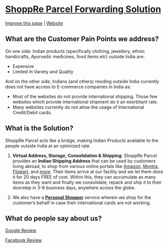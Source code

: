 # [ShoppRe Parcel Forwarding Solution](https://expeditions.shoppre.com/initiatives/shoppre-parcel-forwarding-solution.html)

[Improve this page](https://github.com/shoppre/expeditions/edit/master/docs/initiatives/shoppre-parcel-forwarding-solution.md) | [Website](https://www.shoppreparcel.com)

## What are the Customer Pain Points we address?

On one side: Indian products (specifically clothing, jewellery, ethnic
handicrafts, Ayurvedic medicines, food items etc) outside India are: 
 - Expensive 
 - Limited in Variety and Quality

And on the other side, Indians (and others) residing outside India currently does
not have access to E-commerce companies in India as: 
 - Most of the websites do not provide international shipping. Those few websites which provide international shipment do it an exorbitant rate. 
 - Many websites currently do not allow the usage of International Credit/Debit cards.
 
 ## What is the Solution?

ShoppRe Parcel acts like a bridge, making Indian Products available to the people outside India at an optimized rate.

1. **Virtual Address, Storage, Consolidation & Shipping**: ShoppRe Parcel provides an **Indian Shipping Address** that can be used by customers living abroad, to shop from various online portals like [Amazon](https://www.shoppre.com/amazon-india-shop-international-shipping), [Myntra](https://www.shoppre.com/myntra-online-shopping-shipping-from-india), [Flipkart](https://www.shoppre.com/flipkart-shopping-with-shoppre-from-india), and [more](https://www.shoppre.com/indian-online-stores). Their items arrive at our facility and we let them store it for 20 days FREE of cost. Within this, they can accumulate as many items as they want and finally we consolidate, repack and ship it to their doorstep in 3-6 business days, anywhere across the globe. 

2. We also have a **[Personal Shopper](https://www.shoppre.com/personal-shopper-shopping-concierge-from-india)** service wherein we shop for the customer’s behalf in case their international cards are not working.


## What do people say about us?

[Google Review](https://www.google.com/search?q=shoppre%20reviews&oq=shoppre+rev&aqs=chrome.0.0j69i57j0l2j69i64.3001j1j7&sourceid=chrome&ie=UTF-8&npsic=0&rflfq=1&rlha=0&rllag=12926233,77634954,98&tbm=lcl&rldimm=6846577001593112324&lqi=Cg9zaG9wcHJlIHJldmlld3MiAjgB&phdesc=sGEVs64l0Ok&ved=2ahUKEwjGq_mQ7f3mAhXmwzgGHWmRDhUQvS4wBHoECAoQKg&rldoc=1&tbs=lrf:!1m4!1u3!2m2!3m1!1e1!2m1!1e3!3sIAE,lf:1,lf_ui:1&rlst=f#lrd=0x3bae159901e7552f:0x5f03ed821b510704,1,,,&rlfi=hd:;si:6846577001593112324,l,Cg9zaG9wcHJlIHJldmlld3MiAjgB,y,sGEVs64l0Ok;mv:[[12.9288212,77.6358116],[12.8927291,77.63117369999999]];tbs:lrf:!1m4!1u3!2m2!3m1!1e1!2m1!1e3!3sIAE,lf:1,lf_ui:1)

[Facebook Review](https://www.facebook.com/pg/goshoppre/reviews/)


